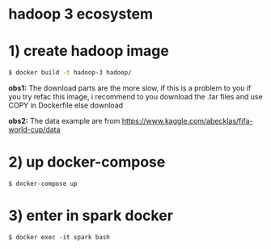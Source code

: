 hadoop 3 ecosystem
===

# 1) create hadoop image

```bash
$ docker build -t hadoop-3 hadoop/
```

**obs1:** The download parts are the more slow, if this is a problem to you if you try refac this image, i recommend to you download the .tar files and use COPY in Dockerfile else download


**obs2:** The data example are from https://www.kaggle.com/abecklas/fifa-world-cup/data


# 2) up docker-compose
```
$ docker-compose up
```

# 3) enter in spark docker
```
$ docker exec -it spark bash
```